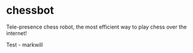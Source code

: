 chessbot
========

Tele-presence chess robot, the most efficient way to play chess over the internet!

Test - markwill